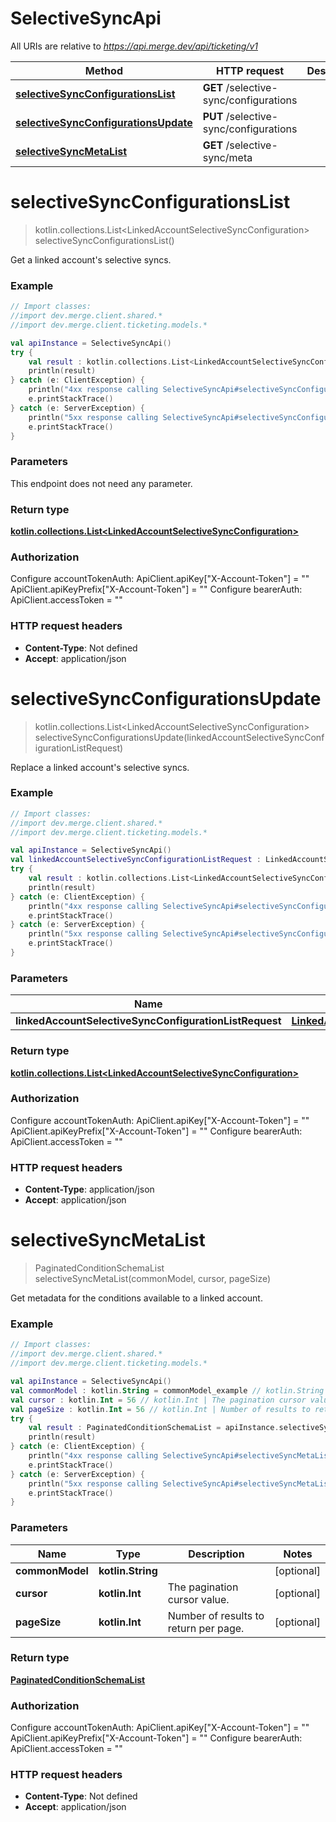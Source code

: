 # SelectiveSyncApi

All URIs are relative to *https://api.merge.dev/api/ticketing/v1*

Method | HTTP request | Description
------------- | ------------- | -------------
[**selectiveSyncConfigurationsList**](SelectiveSyncApi.md#selectiveSyncConfigurationsList) | **GET** /selective-sync/configurations | 
[**selectiveSyncConfigurationsUpdate**](SelectiveSyncApi.md#selectiveSyncConfigurationsUpdate) | **PUT** /selective-sync/configurations | 
[**selectiveSyncMetaList**](SelectiveSyncApi.md#selectiveSyncMetaList) | **GET** /selective-sync/meta | 


<a name="selectiveSyncConfigurationsList"></a>
# **selectiveSyncConfigurationsList**
> kotlin.collections.List&lt;LinkedAccountSelectiveSyncConfiguration&gt; selectiveSyncConfigurationsList()



Get a linked account&#39;s selective syncs.

### Example
```kotlin
// Import classes:
//import dev.merge.client.shared.*
//import dev.merge.client.ticketing.models.*

val apiInstance = SelectiveSyncApi()
try {
    val result : kotlin.collections.List<LinkedAccountSelectiveSyncConfiguration> = apiInstance.selectiveSyncConfigurationsList()
    println(result)
} catch (e: ClientException) {
    println("4xx response calling SelectiveSyncApi#selectiveSyncConfigurationsList")
    e.printStackTrace()
} catch (e: ServerException) {
    println("5xx response calling SelectiveSyncApi#selectiveSyncConfigurationsList")
    e.printStackTrace()
}
```

### Parameters
This endpoint does not need any parameter.

### Return type

[**kotlin.collections.List&lt;LinkedAccountSelectiveSyncConfiguration&gt;**](LinkedAccountSelectiveSyncConfiguration.md)

### Authorization


Configure accountTokenAuth:
    ApiClient.apiKey["X-Account-Token"] = ""
    ApiClient.apiKeyPrefix["X-Account-Token"] = ""
Configure bearerAuth:
    ApiClient.accessToken = ""

### HTTP request headers

 - **Content-Type**: Not defined
 - **Accept**: application/json

<a name="selectiveSyncConfigurationsUpdate"></a>
# **selectiveSyncConfigurationsUpdate**
> kotlin.collections.List&lt;LinkedAccountSelectiveSyncConfiguration&gt; selectiveSyncConfigurationsUpdate(linkedAccountSelectiveSyncConfigurationListRequest)



Replace a linked account&#39;s selective syncs.

### Example
```kotlin
// Import classes:
//import dev.merge.client.shared.*
//import dev.merge.client.ticketing.models.*

val apiInstance = SelectiveSyncApi()
val linkedAccountSelectiveSyncConfigurationListRequest : LinkedAccountSelectiveSyncConfigurationListRequest = {"linked_account_conditons":[{"condition_schema_id":"123e4567-e89b-12d3-a456-426655440000","operator":"GREATER_THAN_OR_EQUAL","value":"2022-01-01T00:00:00Z"}]} // LinkedAccountSelectiveSyncConfigurationListRequest | 
try {
    val result : kotlin.collections.List<LinkedAccountSelectiveSyncConfiguration> = apiInstance.selectiveSyncConfigurationsUpdate(linkedAccountSelectiveSyncConfigurationListRequest)
    println(result)
} catch (e: ClientException) {
    println("4xx response calling SelectiveSyncApi#selectiveSyncConfigurationsUpdate")
    e.printStackTrace()
} catch (e: ServerException) {
    println("5xx response calling SelectiveSyncApi#selectiveSyncConfigurationsUpdate")
    e.printStackTrace()
}
```

### Parameters

Name | Type | Description  | Notes
------------- | ------------- | ------------- | -------------
 **linkedAccountSelectiveSyncConfigurationListRequest** | [**LinkedAccountSelectiveSyncConfigurationListRequest**](LinkedAccountSelectiveSyncConfigurationListRequest.md)|  |

### Return type

[**kotlin.collections.List&lt;LinkedAccountSelectiveSyncConfiguration&gt;**](LinkedAccountSelectiveSyncConfiguration.md)

### Authorization


Configure accountTokenAuth:
    ApiClient.apiKey["X-Account-Token"] = ""
    ApiClient.apiKeyPrefix["X-Account-Token"] = ""
Configure bearerAuth:
    ApiClient.accessToken = ""

### HTTP request headers

 - **Content-Type**: application/json
 - **Accept**: application/json

<a name="selectiveSyncMetaList"></a>
# **selectiveSyncMetaList**
> PaginatedConditionSchemaList selectiveSyncMetaList(commonModel, cursor, pageSize)



Get metadata for the conditions available to a linked account.

### Example
```kotlin
// Import classes:
//import dev.merge.client.shared.*
//import dev.merge.client.ticketing.models.*

val apiInstance = SelectiveSyncApi()
val commonModel : kotlin.String = commonModel_example // kotlin.String | 
val cursor : kotlin.Int = 56 // kotlin.Int | The pagination cursor value.
val pageSize : kotlin.Int = 56 // kotlin.Int | Number of results to return per page.
try {
    val result : PaginatedConditionSchemaList = apiInstance.selectiveSyncMetaList(commonModel, cursor, pageSize)
    println(result)
} catch (e: ClientException) {
    println("4xx response calling SelectiveSyncApi#selectiveSyncMetaList")
    e.printStackTrace()
} catch (e: ServerException) {
    println("5xx response calling SelectiveSyncApi#selectiveSyncMetaList")
    e.printStackTrace()
}
```

### Parameters

Name | Type | Description  | Notes
------------- | ------------- | ------------- | -------------
 **commonModel** | **kotlin.String**|  | [optional]
 **cursor** | **kotlin.Int**| The pagination cursor value. | [optional]
 **pageSize** | **kotlin.Int**| Number of results to return per page. | [optional]

### Return type

[**PaginatedConditionSchemaList**](PaginatedConditionSchemaList.md)

### Authorization


Configure accountTokenAuth:
    ApiClient.apiKey["X-Account-Token"] = ""
    ApiClient.apiKeyPrefix["X-Account-Token"] = ""
Configure bearerAuth:
    ApiClient.accessToken = ""

### HTTP request headers

 - **Content-Type**: Not defined
 - **Accept**: application/json

